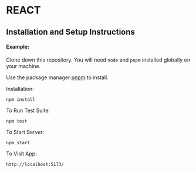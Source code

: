 # REACT
## Installation and Setup Instructions
#### Example:
Clone down this repository. You will need `node` and `pnpm` installed globally on your machine.  

Use the package manager [pnpm](https://pnpm.io/) to install.

Installation:

`npm install`  

To Run Test Suite:  

`npm test`  

To Start Server:

`npm start`  

To Visit App:

`http://localhost:5173/`
```
